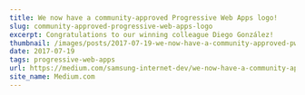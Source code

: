 ```yaml
---
title: We now have a community-approved Progressive Web Apps logo!
slug: community-approved-progressive-web-apps-logo
excerpt: Congratulations to our winning colleague Diego González!
thumbnail: /images/posts/2017-07-19-we-now-have-a-community-approved-pwa-logo/thumb.jpg
date: 2017-07-19
tags: progressive-web-apps
url: https://medium.com/samsung-internet-dev/we-now-have-a-community-approved-progressive-web-apps-logo-823f212f57c9
site_name: Medium.com
---
```

